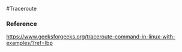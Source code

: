#Traceroute

### Reference
https://www.geeksforgeeks.org/traceroute-command-in-linux-with-examples/?ref=lbp
